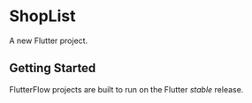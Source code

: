 # ShopList

A new Flutter project.

## Getting Started

FlutterFlow projects are built to run on the Flutter _stable_ release.
